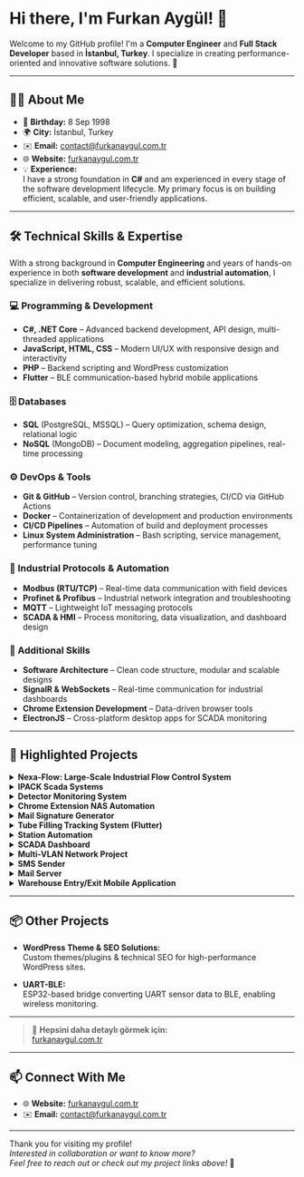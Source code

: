 # Hi there, I'm Furkan Aygül! 👋

Welcome to my GitHub profile! I'm a **Computer Engineer** and **Full Stack Developer** based in **İstanbul, Turkey**. I specialize in creating performance-oriented and innovative software solutions. 🚀

---

## 🧑‍💻 About Me
- 🎂 **Birthday:** 8 Sep 1998  
- 🌍 **City:** İstanbul, Turkey  
- ✉️ **Email:** [contact@furkanaygul.com.tr](mailto:contact@furkanaygul.com.tr)  
- 🌐 **Website:** [furkanaygul.com.tr](https://furkanaygul.com.tr)  
- 💡 **Experience:**  
  I have a strong foundation in **C#** and am experienced in every stage of the software development lifecycle. My primary focus is on building efficient, scalable, and user-friendly applications.

---

## 🛠️ Technical Skills & Expertise

With a strong background in **Computer Engineering** and years of hands-on experience in both **software development** and **industrial automation**, I specialize in delivering robust, scalable, and efficient solutions.

### 💻 Programming & Development
- **C#, .NET Core** – Advanced backend development, API design, multi-threaded applications  
- **JavaScript, HTML, CSS** – Modern UI/UX with responsive design and interactivity  
- **PHP** – Backend scripting and WordPress customization  
- **Flutter** – BLE communication-based hybrid mobile applications  

### 🗄️ Databases
- **SQL** (PostgreSQL, MSSQL) – Query optimization, schema design, relational logic  
- **NoSQL** (MongoDB) – Document modeling, aggregation pipelines, real-time processing  

### ⚙️ DevOps & Tools
- **Git & GitHub** – Version control, branching strategies, CI/CD via GitHub Actions  
- **Docker** – Containerization of development and production environments  
- **CI/CD Pipelines** – Automation of build and deployment processes  
- **Linux System Administration** – Bash scripting, service management, performance tuning  

### 🧠 Industrial Protocols & Automation
- **Modbus (RTU/TCP)** – Real-time data communication with field devices  
- **Profinet & Profibus** – Industrial network integration and troubleshooting  
- **MQTT** – Lightweight IoT messaging protocols  
- **SCADA & HMI** – Process monitoring, data visualization, and dashboard design  

### 🔧 Additional Skills
- **Software Architecture** – Clean code structure, modular and scalable designs  
- **SignalR & WebSockets** – Real-time communication for industrial dashboards  
- **Chrome Extension Development** – Data-driven browser tools  
- **ElectronJS** – Cross-platform desktop apps for SCADA monitoring  

---

## 🌟 Highlighted Projects

<details>
  <summary><strong>Nexa-Flow: Large-Scale Industrial Flow Control System</strong></summary>

  - **Description:**  
    Advanced SCADA flow control platform for BOTAŞ, built with a layered .NET 8 backend, dynamic Modbus TCP/RTU integration, PostgreSQL & MongoDB Timeseries logging, real-time dashboards, and Docker/Windows Service deployment.
  - **Tech:**  
    `.NET 8`, `C#`, `Modbus TCP/RTU`, `Entity Framework`, `NPoco`, `PostgreSQL`, `MongoDB Timeseries`, `Docker`, `Serilog`
  - **Links:**  
    [Project Page](https://furkanaygul.com.tr/projects/nexa-flow)
</details>

<details>
  <summary><strong>IPACK Scada Systems</strong></summary>

  - **Description:**  
    Refactored & extended legacy PHP/MsSQL SCADA system, implemented new UI, remote device management, data analysis, and security improvements.
  - **Tech:**  
    `PHP`, `MsSQL`, `Windows Forms`, `C#`, `Modbus`, `TCP Server`
  - **Links:**  
    [Project Page](https://furkanaygul.com.tr/projects/ipack-scada)
</details>

<details>
  <summary><strong>Detector Monitoring System</strong></summary>

  - **Description:**  
    Real-time hardware monitoring and alerting app for industrial detectors, built with ElectronJS, Node.js, Bootstrap UI, and ModbusRTU.
  - **Tech:**  
    `Node.js`, `ElectronJS`, `JavaScript`, `Bootstrap`, `ModbusRTU`
  - **Links:**  
    [Project Page](https://furkanaygul.com.tr/projects/detector-monitoring)
</details>

<details>
  <summary><strong>Chrome Extension NAS Automation</strong></summary>

  - **Description:**  
    Automated NAS folder/file creation via a custom Chrome Extension, enabling seamless workflow integration with enterprise NAS.
  - **Tech:**  
    `JavaScript`, `Chrome Extension`, `ElectronJS`
  - **Links:**  
    [Project Page](https://furkanaygul.com.tr/projects/nas-system)
</details>

<details>
  <summary><strong>Mail Signature Generator</strong></summary>

  - **Description:**  
    Web-based app for auto-generating custom email signatures for Outlook, Thunderbird, and webmail clients.
  - **Tech:**  
    `HTML`, `CSS`, `JavaScript`
  - **Links:**  
    [Project Page](https://furkanaygul.com.tr/projects/mail-signature)
</details>

<details>
  <summary><strong>Tube Filling Tracking System (Flutter)</strong></summary>

  - **Description:**  
    BLE-enabled mobile app for wireless tube production data collection, Android/iOS compatible, developed with Flutter/Dart.
  - **Tech:**  
    `Flutter`, `Dart`, `Bluetooth Low Energy (BLE)`
  - **Links:**  
    [Project Page](https://furkanaygul.com.tr/projects/tube-tracking)
</details>

<details>
  <summary><strong>Station Automation</strong></summary>

  - **Description:**  
    Local process automation solution utilizing C#, PostgreSQL, Modbus protocol, supporting reporting, alarms, and dynamic configuration.
  - **Tech:**  
    `C#`, `PostgreSQL`, `Entity Framework`, `Modbus TCP/RTU`
  - **Links:**  
    [Project Page](https://furkanaygul.com.tr/projects/station-automation)
</details>

<details>
  <summary><strong>SCADA Dashboard</strong></summary>

  - **Description:**  
    Real-time, drag-and-drop dashboard web application for industrial monitoring and custom analytics.
  - **Tech:**  
    `ASP.NET Core`, `SignalR`, `PostgreSQL`, `JavaScript`, `Drag&Drop`
  - **Links:**  
    [Project Page](https://furkanaygul.com.tr/projects/scada-dashboard)
</details>

<details>
  <summary><strong>Multi-VLAN Network Project</strong></summary>

  - **Description:**  
    Designed and implemented secure, segmented office networks with MikroTik routers, static IP, OpenVPN, firewall, VLANs, and network automation scripts.
  - **Tech:**  
    `MikroTik`, `OpenVPN`, `Linux`, `Firewall`, `VLAN`, `Network Automation`
</details>

<details>
  <summary><strong>SMS Sender</strong></summary>

  - **Description:**  
    Custom C# application for automated SMS notifications in SCADA systems, with detailed delivery logs and dynamic configuration.
  - **Tech:**  
    `C#`, `SMS API`
</details>

<details>
  <summary><strong>Mail Server</strong></summary>

  - **Description:**  
    Secure mail server deployment with Postfix, SSL/TLS, SPF/DKIM/DMARC, panel management, and DNS integration.
  - **Tech:**  
    `Postfix`, `Linux`, `SSL/TLS`, `DNS`
</details>

<details>
  <summary><strong>Warehouse Entry/Exit Mobile Application</strong></summary>

  - **Description:**  
    Cross-platform warehouse inventory app using QR codes and Google Sheets sync, built with Flutter for Android/iOS.
  - **Tech:**  
    `Flutter`, `Dart`, `QR Code`, `Google Sheets API`
</details>

---

## 📦 Other Projects

- **WordPress Theme & SEO Solutions:**  
  Custom themes/plugins & technical SEO for high-performance WordPress sites.

- **UART-BLE:**  
  ESP32-based bridge converting UART sensor data to BLE, enabling wireless monitoring.

---

> 📌 **Hepsini daha detaylı görmek için:**  
> [furkanaygul.com.tr](https://furkanaygul.com.tr)

---

## 📫 Connect With Me
- 🌐 **Website:** [furkanaygul.com.tr](https://furkanaygul.com.tr)  
- ✉️ **Email:** [contact@furkanaygul.com.tr](mailto:contact@furkanaygul.com.tr)

---

Thank you for visiting my profile!  
_Interested in collaboration or want to know more?  
Feel free to reach out or check out my project links above!_ 🚀


